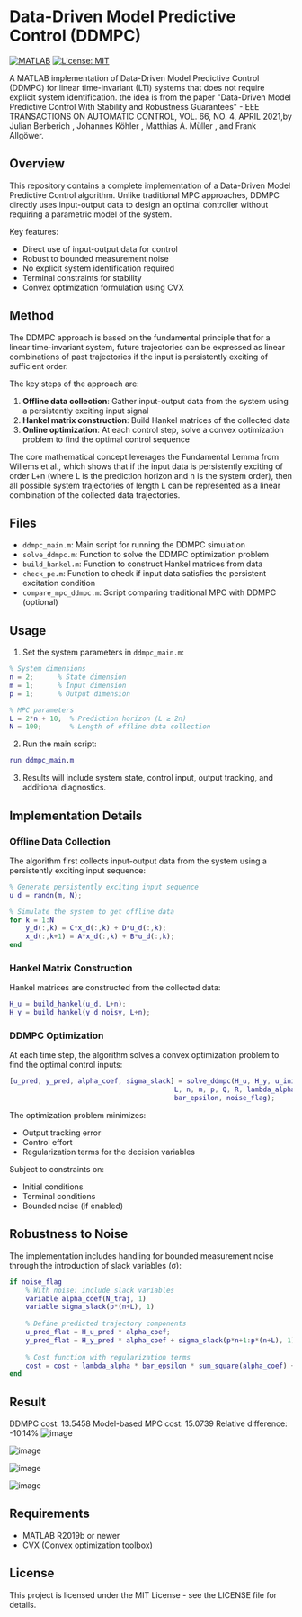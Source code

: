 # Data-Driven Model Predictive Control (DDMPC)

[![MATLAB](https://img.shields.io/badge/MATLAB-R2019b%2B-blue.svg)](https://www.mathworks.com/products/matlab.html)
[![License: MIT](https://img.shields.io/badge/License-MIT-yellow.svg)](https://opensource.org/licenses/MIT)

A MATLAB implementation of Data-Driven Model Predictive Control (DDMPC) for linear time-invariant (LTI) systems that does not require explicit system identification.
the idea is from the paper "Data-Driven Model Predictive Control With Stability and Robustness Guarantees" -IEEE TRANSACTIONS ON AUTOMATIC CONTROL, VOL. 66, NO. 4, APRIL 2021,by Julian Berberich , Johannes Köhler , Matthias A. Müller , and Frank Allgöwer.

## Overview

This repository contains a complete implementation of a Data-Driven Model Predictive Control algorithm. Unlike traditional MPC approaches, DDMPC directly uses input-output data to design an optimal controller without requiring a parametric model of the system.

Key features:
- Direct use of input-output data for control
- Robust to bounded measurement noise
- No explicit system identification required
- Terminal constraints for stability
- Convex optimization formulation using CVX

## Method

The DDMPC approach is based on the fundamental principle that for a linear time-invariant system, future trajectories can be expressed as linear combinations of past trajectories if the input is persistently exciting of sufficient order.

The key steps of the approach are:
1. **Offline data collection**: Gather input-output data from the system using a persistently exciting input signal
2. **Hankel matrix construction**: Build Hankel matrices of the collected data
3. **Online optimization**: At each control step, solve a convex optimization problem to find the optimal control sequence

The core mathematical concept leverages the Fundamental Lemma from Willems et al., which shows that if the input data is persistently exciting of order L+n (where L is the prediction horizon and n is the system order), then all possible system trajectories of length L can be represented as a linear combination of the collected data trajectories.

## Files

- `ddmpc_main.m`: Main script for running the DDMPC simulation
- `solve_ddmpc.m`: Function to solve the DDMPC optimization problem
- `build_hankel.m`: Function to construct Hankel matrices from data
- `check_pe.m`: Function to check if input data satisfies the persistent excitation condition
- `compare_mpc_ddmpc.m`: Script comparing traditional MPC with DDMPC (optional)

## Usage

1. Set the system parameters in `ddmpc_main.m`:
```matlab
% System dimensions
n = 2;      % State dimension
m = 1;      % Input dimension
p = 1;      % Output dimension

% MPC parameters
L = 2*n + 10;  % Prediction horizon (L ≥ 2n)
N = 100;       % Length of offline data collection
```

2. Run the main script:
```matlab
run ddmpc_main.m
```

3. Results will include system state, control input, output tracking, and additional diagnostics.

## Implementation Details

### Offline Data Collection

The algorithm first collects input-output data from the system using a persistently exciting input sequence:

```matlab
% Generate persistently exciting input sequence
u_d = randn(m, N);

% Simulate the system to get offline data
for k = 1:N
    y_d(:,k) = C*x_d(:,k) + D*u_d(:,k);
    x_d(:,k+1) = A*x_d(:,k) + B*u_d(:,k);
end
```

### Hankel Matrix Construction

Hankel matrices are constructed from the collected data:

```matlab
H_u = build_hankel(u_d, L+n);
H_y = build_hankel(y_d_noisy, L+n);
```

### DDMPC Optimization

At each time step, the algorithm solves a convex optimization problem to find the optimal control inputs:

```matlab
[u_pred, y_pred, alpha_coef, sigma_slack] = solve_ddmpc(H_u, H_y, u_init, y_init, u_s, y_s, ...
                                         L, n, m, p, Q, R, lambda_alpha, lambda_sigma, ...
                                         bar_epsilon, noise_flag);
```

The optimization problem minimizes:
- Output tracking error
- Control effort
- Regularization terms for the decision variables

Subject to constraints on:
- Initial conditions
- Terminal conditions
- Bounded noise (if enabled)

## Robustness to Noise

The implementation includes handling for bounded measurement noise through the introduction of slack variables (σ):

```matlab
if noise_flag
    % With noise: include slack variables
    variable alpha_coef(N_traj, 1)
    variable sigma_slack(p*(n+L), 1)
    
    % Define predicted trajectory components
    u_pred_flat = H_u_pred * alpha_coef;
    y_pred_flat = H_y_pred * alpha_coef + sigma_slack(p*n+1:p*(n+L), 1);
    
    % Cost function with regularization terms
    cost = cost + lambda_alpha * bar_epsilon * sum_square(alpha_coef) + lambda_sigma * sum_square(sigma_slack);
end
```
## Result

DDMPC cost: 13.5458
Model-based MPC cost: 15.0739
Relative difference: -10.14%
![image](https://github.com/user-attachments/assets/c08af08d-4ab6-467a-9c4a-55eda8d934de)

![image](https://github.com/user-attachments/assets/b306cc40-c932-443b-85ff-de9c57bf5c3f)

![image](https://github.com/user-attachments/assets/57c68f70-c72b-41ec-b082-796f84ba9fb2)

![image](https://github.com/user-attachments/assets/d2561e7b-5f93-431d-8760-179f6627ffcd)



## Requirements

- MATLAB R2019b or newer
- CVX (Convex optimization toolbox)

## License

This project is licensed under the MIT License - see the LICENSE file for details.

